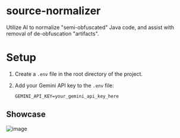 # source-normalizer
Utilize AI to normalize "semi-obfuscated" Java code, and assist with removal of de-obfuscation "artifacts".


# Setup
1.  Create a `.env` file in the root directory of the project.

2.  Add your Gemini API key to the `.env` file:

    ```env
    GEMINI_API_KEY=your_gemini_api_key_here
    ```

## Showcase
![image](https://github.com/user-attachments/assets/a4966041-5cf1-4316-99f7-71861417d7f3)

    
